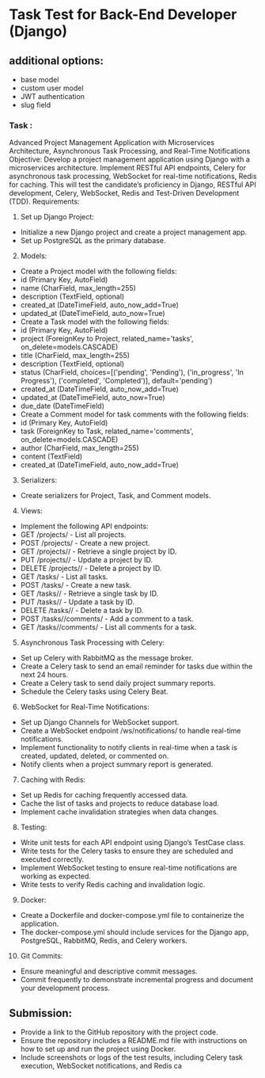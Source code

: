 # Task Test for Back-End Developer (Django)
## additional options:
- base model
- custom user model
- JWT authentication
- slug field


### Task :
Advanced Project Management Application with Microservices Architecture,
Asynchronous Task Processing, and Real-Time Notifications
Objective: Develop a project management application using Django with a microservices architecture.
Implement RESTful API endpoints, Celery for asynchronous task processing, WebSocket for real-time
notifications, Redis for caching. This will test the candidate’s proficiency in Django, RESTful API
development, Celery, WebSocket, Redis and Test-Driven Development (TDD).
Requirements:
1. Set up Django Project:
- Initialize a new Django project and create a project management app.
- Set up PostgreSQL as the primary database.
2. Models:
- Create a Project model with the following fields:
- id (Primary Key, AutoField)
- name (CharField, max_length=255)
- description (TextField, optional)
- created_at (DateTimeField, auto_now_add=True)
- updated_at (DateTimeField, auto_now=True)
- Create a Task model with the following fields:
- id (Primary Key, AutoField)
- project (ForeignKey to Project, related_name='tasks',
on_delete=models.CASCADE)
- title (CharField, max_length=255)
- description (TextField, optional)
- status (CharField, choices=[('pending', 'Pending'), ('in_progress', 'In
Progress'), ('completed', 'Completed')], default='pending')
- created_at (DateTimeField, auto_now_add=True)
- updated_at (DateTimeField, auto_now=True)
- due_date (DateTimeField)
- Create a Comment model for task comments with the following fields:
- id (Primary Key, AutoField)
- task (ForeignKey to Task, related_name='comments',
on_delete=models.CASCADE)
- author (CharField, max_length=255)
- content (TextField)
- created_at (DateTimeField, auto_now_add=True)
3. Serializers:
- Create serializers for Project, Task, and Comment models.
4. Views:
- Implement the following API endpoints:
- GET /projects/ - List all projects.
- POST /projects/ - Create a new project.
- GET /projects/<id>/ - Retrieve a single project by ID.
- PUT /projects/<id>/ - Update a project by ID.
- DELETE /projects/<id>/ - Delete a project by ID.
- GET /tasks/ - List all tasks.
- POST /tasks/ - Create a new task.
- GET /tasks/<id>/ - Retrieve a single task by ID.
- PUT /tasks/<id>/ - Update a task by ID.
- DELETE /tasks/<id>/ - Delete a task by ID.
- POST /tasks/<id>/comments/ - Add a comment to a task.
- GET /tasks/<id>/comments/ - List all comments for a task.
5. Asynchronous Task Processing with Celery:
- Set up Celery with RabbitMQ as the message broker.
- Create a Celery task to send an email reminder for tasks due within the next 24 hours.
- Create a Celery task to send daily project summary reports.
- Schedule the Celery tasks using Celery Beat.
6. WebSocket for Real-Time Notifications:
- Set up Django Channels for WebSocket support.
- Create a WebSocket endpoint /ws/notifications/ to handle real-time
notifications.
- Implement functionality to notify clients in real-time when a task is created, updated,
deleted, or commented on.
- Notify clients when a project summary report is generated.
7. Caching with Redis:
- Set up Redis for caching frequently accessed data.
- Cache the list of tasks and projects to reduce database load.
- Implement cache invalidation strategies when data changes.
8. Testing:
- Write unit tests for each API endpoint using Django’s TestCase class.
- Write tests for the Celery tasks to ensure they are scheduled and executed correctly.
- Implement WebSocket testing to ensure real-time notifications are working as expected.
- Write tests to verify Redis caching and invalidation logic.
9. Docker:
- Create a Dockerfile and docker-compose.yml file to containerize the
application.
- The docker-compose.yml should include services for the Django app, PostgreSQL,
RabbitMQ, Redis, and Celery workers.
10. Git Commits:
- Ensure meaningful and descriptive commit messages.
- Commit frequently to demonstrate incremental progress and document your
development process.
## Submission:
- Provide a link to the GitHub repository with the project code.
- Ensure the repository includes a README.md file with instructions on how to set up and run
the project using Docker.
- Include screenshots or logs of the test results, including Celery task execution, WebSocket
notifications, and Redis ca
